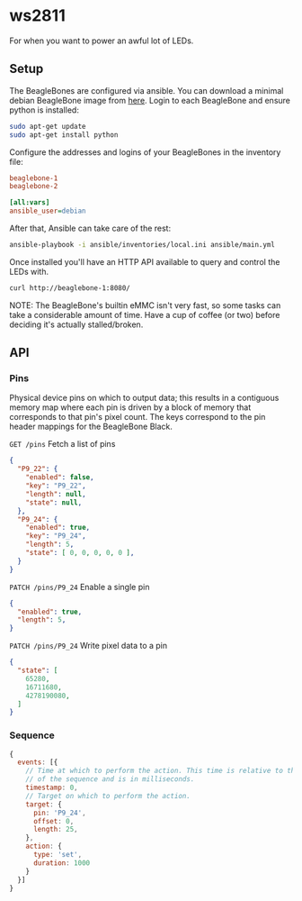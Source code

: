 # ws2811

For when you want to power an awful lot of LEDs.

## Setup

The BeagleBones are configured via ansible. You can download a minimal debian BeagleBone image from [here](http://elinux.org/Beagleboard:BeagleBoneBlack_Debian). Login to each BeagleBone and ensure python is installed:

```sh
sudo apt-get update
sudo apt-get install python
```

Configure the addresses and logins of your BeagleBones in the inventory file:

```ini
beaglebone-1
beaglebone-2

[all:vars]
ansible_user=debian
```

After that, Ansible can take care of the rest:

```sh
ansible-playbook -i ansible/inventories/local.ini ansible/main.yml
```

Once installed you'll have an HTTP API available to query and control the LEDs with.

```sh
curl http://beaglebone-1:8080/
```

NOTE: The BeagleBone's builtin eMMC isn't very fast, so some tasks can take a considerable amount of time. Have a cup of coffee (or two) before deciding it's actually stalled/broken.

## API

### Pins

Physical device pins on which to output data; this results in a contiguous memory map where each pin is driven by a block of memory that corresponds to that pin's pixel count. The keys correspond to the pin header mappings for the BeagleBone Black.

`GET /pins` Fetch a list of pins
```json
{
  "P9_22": {
    "enabled": false,
    "key": "P9_22",
    "length": null,
    "state": null,
  },
  "P9_24": {
    "enabled": true,
    "key": "P9_24",
    "length": 5,
    "state": [ 0, 0, 0, 0, 0 ],
  }
}
```

`PATCH /pins/P9_24` Enable a single pin
```json
{
  "enabled": true,
  "length": 5,
}
```

`PATCH /pins/P9_24` Write pixel data to a pin
```json
{
  "state": [
    65280,
    16711680,
    4278190080,
  ]
}
```

### Sequence

```js
{
  events: [{
    // Time at which to perform the action. This time is relative to the start
    // of the sequence and is in milliseconds.
    timestamp: 0,
    // Target on which to perform the action.
    target: {
      pin: 'P9_24',
      offset: 0,
      length: 25,
    },
    action: {
      type: 'set',
      duration: 1000
    }
  }]
}
```
